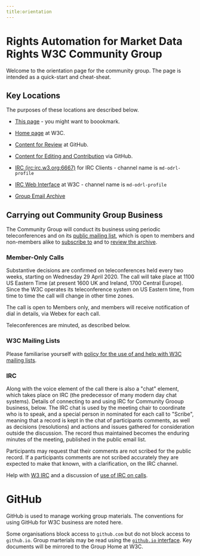 ```yaml
---
title:orientation
---
```

 
# Rights Automation for Market Data Rights W3C Community Group

Welcome to the orientation page for the community group. The page is intended as a quick-start and cheat-sheat.

## Key Locations

The purposes of these locations are described below.

* [This page](https://w3c.github.io/md-odrl-profile/orientation.md) - you might want to boookmark.

* [Home page](https://www.w3.org/community/md-odrl-profile) at W3C.

* [Content for Review](https://w3c.github.io/market-data-odrl-profile) at GitHub.

* [Content for Editing and Contribution](https://w3c.github.io/market-data-odrl-profile) via GitHub.

* [IRC (irc:irc.w3.org:6667)](irc:irc.w3.org:6667) for IRC Clients - channel name is `md-odrl-profile`

* [IRC Web Interface](http://irc.w3.org) at W3C - channel name is `md-odrl-profile`

* [Group Email Archive](https://lists.w3.org/Archives/Public/public-md-odrl-profile/) 


## Carrying out Community Group Business

The Community Group will conduct its business using periodic teleconferences and on its [public mailing list](mailto:public-md-odrl-profile), which is open to members and non-members alike to [subscribe to](mailto:public-md-odrl-profile?subject=subscribe) and to [review the archive](https://lists.w3.org/Archives/Public/public-md-odrl-profile/). 

### Member-Only Calls

Substantive decisions are confirmed on teleconferences held every two weeks, starting on Wednesday 29 April 2020. The call will take place at 1100 US Eastern Time (at present 1600 UK and Ireland, 1700 Central Europe). Since the W3C operates its teleconference system on US Eastern time, from time to time the call will change in other time zones.

The call is open to Members only, and members will receive notification of dial in details, via Webex for each call.

Teleconferences are minuted, as described below.

### W3C Mailing Lists

Please familiarise yourself with [policy for the use of and help with W3C mailing lists](https://www.w3.org/Mail).

### IRC 

Along with the voice element of the call there is also a "chat" element, which takes place on IRC (the predecessor of many modern day chat systems). Details of connecting to and using IRC for Community Grooup business, below. The IRC chat is used by the meeting chair to coordinate who is to speak, and a special person in nominated for each call to "Scribe", meaning that a record is kept in the chat of participants comments, as well as decisions (resolutions) and actions and issues gathered for consideration outside the discussion. The record thus maintained becomes the enduring minutes of the meeting, published in the public email list.

Participants may request that their comments are not scribed for the public record. If a participants comments are not scribed accurately they are expected to make that known, with a clarification, on the IRC channel.

Help with [W3 IRC](https://www.w3.org/Project/IRC) and a discussion of [use of IRC on calls](https://www.w3.org/wiki/IRC).﻿

# GitHub

GitHub is used to manage working group materials. The conventions for using GitHub for W3C business are noted here. 

Some organisations block access to `github.com` but do not block access to `github.io`. Group marterials may be read using the [`github.io` interface](https://w3c.github.io/market-data-odrl-profile). Key documents will be mirrored to the Group Home at W3C.

